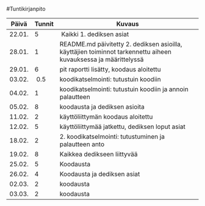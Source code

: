 #Tuntikirjanpito

Päivä | Tunnit | Kuvaus
----- | ------ | ------
22.01. | 5 | Kaikki 1. dediksen asiat
28.01. | 1 | README.md päivitetty 2. dediksen asioilla, käyttäjien toiminnot tarkennettu aiheen kuvauksessa ja määrittelyssä
29.01. | 6 | pit raportti lisätty, koodaus aloitettu
03.02. | 0.5 | koodikatselmointi: tutustuin koodiin
04.02. | 1 | koodikatselmointi: tutustuin koodiin ja annoin palautteen
05.02. | 8 | koodausta ja dediksen asioita
11.02. | 2 | käyttöliittymän koodaus aloitettu
12.02. | 5 | käyttöliittymää jatkettu, dediksen loput asiat
18.02. | 2 | 2. koodikatselmointi: tutustuminen ja palautteen anto
19.02. | 8 | Kaikkea dedikseen liittyvää
25.02. | 5 | Koodausta
26.02. | 4 | Koodausta ja dediksen asiat
02.03. | 2 | koodausta
03.03. | 2 | koodausta
